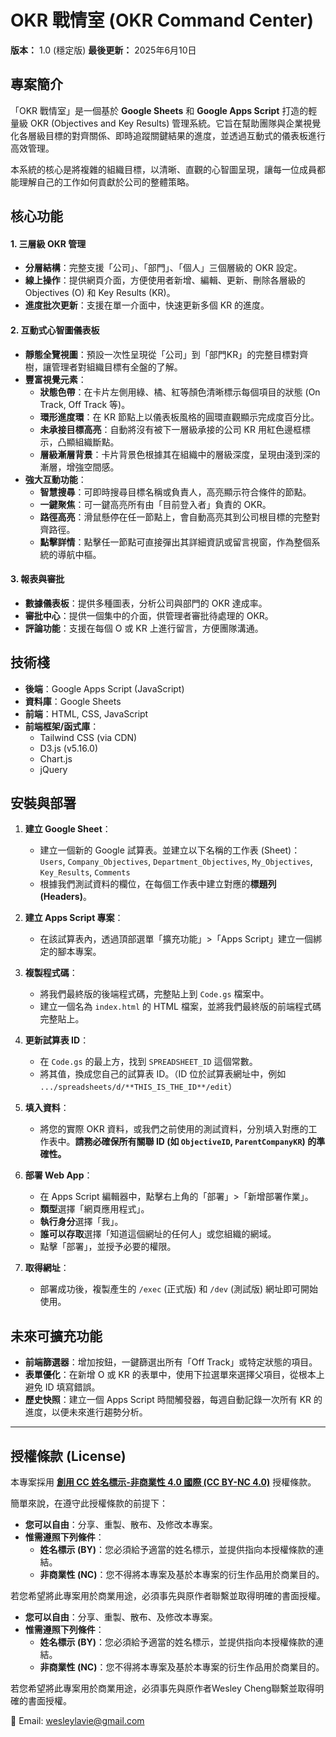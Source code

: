# OKR 戰情室 (OKR Command Center)

**版本：** 1.0 (穩定版)
**最後更新：** 2025年6月10日

## 專案簡介

「OKR 戰情室」是一個基於 **Google Sheets** 和 **Google Apps Script** 打造的輕量級 OKR (Objectives and Key Results) 管理系統。它旨在幫助團隊與企業視覺化各層級目標的對齊關係、即時追蹤關鍵結果的進度，並透過互動式的儀表板進行高效管理。

本系統的核心是將複雜的組織目標，以清晰、直觀的心智圖呈現，讓每一位成員都能理解自己的工作如何貢獻於公司的整體策略。

## 核心功能

#### 1. 三層級 OKR 管理
- **分層結構**：完整支援「公司」、「部門」、「個人」三個層級的 OKR 設定。
- **線上操作**：提供網頁介面，方便使用者新增、編輯、更新、刪除各層級的 Objectives (O) 和 Key Results (KR)。
- **進度批次更新**：支援在單一介面中，快速更新多個 KR 的進度。

#### 2. 互動式心智圖儀表板
- **靜態全覽視圖**：預設一次性呈現從「公司」到「部門KR」的完整目標對齊樹，讓管理者對組織目標有全盤的了解。
- **豐富視覺元素**：
    - **狀態色帶**：在卡片左側用綠、橘、紅等顏色清晰標示每個項目的狀態 (On Track, Off Track 等)。
    - **環形進度環**：在 KR 節點上以儀表板風格的圓環直觀顯示完成度百分比。
    - **未承接目標高亮**：自動將沒有被下一層級承接的公司 KR 用紅色邊框標示，凸顯組織斷點。
    - **層級漸層背景**：卡片背景色根據其在組織中的層級深度，呈現由淺到深的漸層，增強空間感。
- **強大互動功能**：
    - **智慧搜尋**：可即時搜尋目標名稱或負責人，高亮顯示符合條件的節點。
    - **一鍵聚焦**：可一鍵高亮所有由「目前登入者」負責的 OKR。
    - **路徑高亮**：滑鼠懸停在任一節點上，會自動高亮其到公司根目標的完整對齊路徑。
    - **點擊詳情**：點擊任一節點可直接彈出其詳細資訊或留言視窗，作為整個系統的導航中樞。

#### 3. 報表與審批
- **數據儀表板**：提供多種圖表，分析公司與部門的 OKR 達成率。
- **審批中心**：提供一個集中的介面，供管理者審批待處理的 OKR。
- **評論功能**：支援在每個 O 或 KR 上進行留言，方便團隊溝通。

## 技術棧

- **後端**：Google Apps Script (JavaScript)
- **資料庫**：Google Sheets
- **前端**：HTML, CSS, JavaScript
- **前端框架/函式庫**：
    - Tailwind CSS (via CDN)
    - D3.js (v5.16.0)
    - Chart.js
    - jQuery

## 安裝與部署

1.  **建立 Google Sheet**：
    - 建立一個新的 Google 試算表。並建立以下名稱的工作表 (Sheet)：
      `Users`, `Company_Objectives`, `Department_Objectives`, `My_Objectives`, `Key_Results`, `Comments`
    - 根據我們測試資料的欄位，在每個工作表中建立對應的**標題列 (Headers)**。

2.  **建立 Apps Script 專案**：
    - 在該試算表內，透過頂部選單「擴充功能」>「Apps Script」建立一個綁定的腳本專案。

3.  **複製程式碼**：
    - 將我們最終版的後端程式碼，完整貼上到 `Code.gs` 檔案中。
    - 建立一個名為 `index.html` 的 HTML 檔案，並將我們最終版的前端程式碼完整貼上。

4.  **更新試算表 ID**：
    - 在 `Code.gs` 的最上方，找到 `SPREADSHEET_ID` 這個常數。
    - 將其值，換成您自己的試算表 ID。（ID 位於試算表網址中，例如 `.../spreadsheets/d/**THIS_IS_THE_ID**/edit`）

5.  **填入資料**：
    - 將您的實際 OKR 資料，或我們之前使用的測試資料，分別填入對應的工作表中。**請務必確保所有關聯 ID (如 `ObjectiveID`, `ParentCompanyKR`) 的準確性。**

6.  **部署 Web App**：
    - 在 Apps Script 編輯器中，點擊右上角的「部署」>「新增部署作業」。
    - **類型**選擇「網頁應用程式」。
    - **執行身分**選擇「我」。
    * **誰可以存取**選擇「知道這個網址的任何人」或您組織的網域。
    - 點擊「部署」，並授予必要的權限。

7.  **取得網址**：
    - 部署成功後，複製產生的 `/exec` (正式版) 和 `/dev` (測試版) 網址即可開始使用。

## 未來可擴充功能

- **前端篩選器**：增加按鈕，一鍵篩選出所有「Off Track」或特定狀態的項目。
- **表單優化**：在新增 O 或 KR 的表單中，使用下拉選單來選擇父項目，從根本上避免 ID 填寫錯誤。
- **歷史快照**：建立一個 Apps Script 時間觸發器，每週自動記錄一次所有 KR 的進度，以便未來進行趨勢分析。

---

## 授權條款 (License)

本專案採用 **[創用 CC 姓名標示-非商業性 4.0 國際 (CC BY-NC 4.0)](https://creativecommons.org/licenses/by-nc/4.0/deed.zh_TW)** 授權條款。

簡單來說，在遵守此授權條款的前提下：

- **您可以自由**：分享、重製、散布、及修改本專案。
- **惟需遵照下列條件**：
  - **姓名標示 (BY)**：您必須給予適當的姓名標示，並提供指向本授權條款的連結。
  - **非商業性 (NC)**：您不得將本專案及基於本專案的衍生作品用於商業目的。

若您希望將此專案用於商業用途，必須事先與原作者聯繫並取得明確的書面授權。

- **您可以自由**：分享、重製、散布、及修改本專案。
- **惟需遵照下列條件**：
  - **姓名標示 (BY)**：您必須給予適當的姓名標示，並提供指向本授權條款的連結。
  - **非商業性 (NC)**：您不得將本專案及基於本專案的衍生作品用於商業目的。

若您希望將此專案用於商業用途，必須事先與原作者Wesley Cheng聯繫並取得明確的書面授權。

📩 Email: wesleylavie@gmail.com
